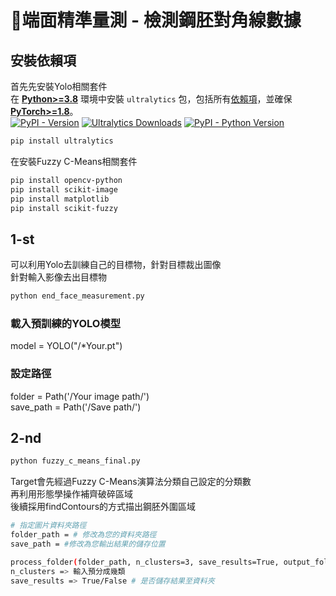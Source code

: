 # 📏端面精準量測 - 檢測鋼胚對角線數據
## 安裝依賴項
首先先安裝Yolo相關套件  
在 [**Python>=3.8**](https://www.python.org/) 環境中安裝 `ultralytics` 包，包括所有[依賴項](https://github.com/ultralytics/ultralytics/blob/main/pyproject.toml)，並確保 [**PyTorch>=1.8**](https://pytorch.org/get-started/locally/)。  
[![PyPI - Version](https://img.shields.io/pypi/v/ultralytics?logo=pypi&logoColor=white)](https://pypi.org/project/ultralytics/) [![Ultralytics Downloads](https://static.pepy.tech/badge/ultralytics)](https://clickpy.clickhouse.com/dashboard/ultralytics) [![PyPI - Python Version](https://img.shields.io/pypi/pyversions/ultralytics?logo=python&logoColor=gold)](https://pypi.org/project/ultralytics/)

```bash
pip install ultralytics
```

在安裝Fuzzy C-Means相關套件  
```bash
pip install opencv-python
pip install scikit-image
pip install matplotlib
pip install scikit-fuzzy
```
## 1-st
可以利用Yolo去訓練自己的目標物，針對目標裁出圖像  
針對輸入影像去出目標物  

```bash
python end_face_measurement.py
```
### 載入預訓練的YOLO模型
model = YOLO("/*Your.pt")
### 設定路徑
folder = Path('/Your image path/')  
save_path = Path('/Save path/')  

## 2-nd

```bash
python fuzzy_c_means_final.py
```
Target會先經過Fuzzy C-Means演算法分類自己設定的分類數  
再利用形態學操作補齊破碎區域  
後續採用findContours的方式描出鋼胚外圍區域

```bash
# 指定圖片資料夾路徑
folder_path = # 修改為您的資料夾路徑
save_path = #修改為您輸出結果的儲存位置

process_folder(folder_path, n_clusters=3, save_results=True, output_folder=save_path)
n_clusters => 輸入預分成幾類
save_results => True/False # 是否儲存結果至資料夾
```
